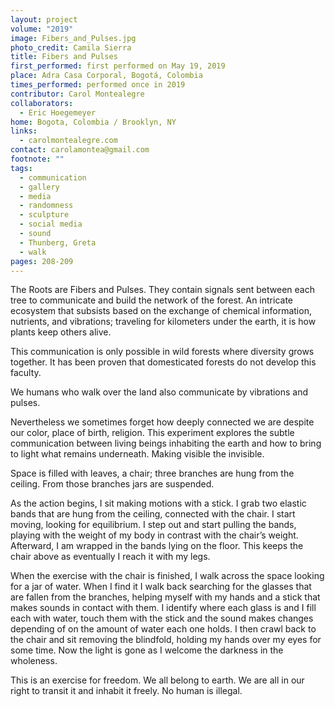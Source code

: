 ```yaml
---
layout: project
volume: "2019"
image: Fibers_and_Pulses.jpg
photo_credit: Camila Sierra
title: Fibers and Pulses
first_performed: first performed on May 19, 2019
place: Adra Casa Corporal, Bogotá, Colombia
times_performed: performed once in 2019
contributor: Carol Montealegre
collaborators:
  - Eric Hoegemeyer
home: Bogota, Colombia / Brooklyn, NY
links:
  - carolmontealegre.com
contact: carolamontea@gmail.com
footnote: ""
tags:
  - communication
  - gallery
  - media
  - randomness
  - sculpture
  - social media
  - sound
  - Thunberg, Greta
  - walk
pages: 208-209
---
```


The Roots are Fibers and Pulses. They contain signals sent between each tree to communicate and build the network of the forest. An intricate ecosystem that subsists based on the exchange of chemical information, nutrients, and vibrations; traveling for kilometers under the earth, it is how plants keep others alive.

This communication is only possible in wild forests where diversity grows together. It has been proven that domesticated forests do not develop this faculty.

We humans who walk over the land also communicate by vibrations and pulses.

Nevertheless we sometimes forget how deeply connected we are despite our color, place of birth, religion. This experiment explores the subtle communication between living beings inhabiting the earth and how to bring to light what remains underneath. Making visible the invisible.

Space is filled with leaves, a chair; three branches are hung from the ceiling. From those branches jars are suspended.

As the action begins, I sit making motions with a stick. I grab two elastic bands that are hung from the ceiling, connected with the chair. I start moving, looking for equilibrium. I step out and start pulling the bands, playing with the weight of my body in contrast with the chair’s weight. Afterward, I am wrapped in the bands lying on the floor. This keeps the chair above as eventually I reach it with my legs.

When the exercise with the chair is finished, I walk across the space looking for a jar of water. When I find it I walk back searching for the glasses that are fallen from the branches, helping myself with my hands and a stick that makes sounds in contact with them. I identify where each glass is and I fill each with water, touch them with the stick and the sound makes changes depending of on the amount of water each one holds. I then crawl back to the chair and sit removing the blindfold, holding my hands over my eyes for some time. Now the light is gone as I welcome the darkness in the wholeness.

This is an exercise for freedom. We all belong to earth. We are all in our right to transit it and inhabit it freely. No human is illegal.
